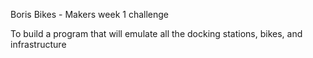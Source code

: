 Boris Bikes - Makers week 1 challenge

To build a program that will emulate all the docking stations, bikes, and infrastructure 
